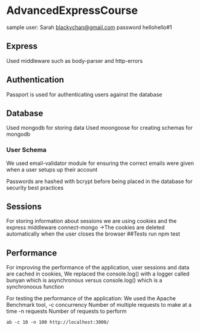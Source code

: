 # AdvancedExpressCourse

sample user: Sarah
blackychan@gmail.com
password hellohello#1

## Express

Used middleware such as body-parser and http-errors

## Authentication

Passport is used for authenticating users against the database

## Database

Used mongodb for storing data
Used moongoose for creating schemas for mongodb

### User Schema

We used email-validator module for ensuring the correct emails were given when a user setups up their account

Passwords are hashed with bcrypt before being placed in the database for security best practices

## Sessions

For storing information about sessions we are using cookies and the express middleware connect-mongo
->The cookies are deleted automatically when the user closes the browser
##Tests
run npm test

## Performance

For improving the performance of the application, user sessions and data are cached in cookies,
We replaced the console.log() with a logger called bunyan which is asynchronous versus console.log() which is a synchronoous function

For testing the performance of the application:
We used the Apache Benchmark tool,
-c concurrency Number of multiple requests to make at a time
-n requests Number of requests to perform

```
ab -c 10 -n 100 http://localhost:3000/
```
